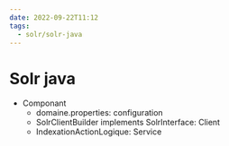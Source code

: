 ```yaml
---
date: 2022-09-22T11:12
tags:
  - solr/solr-java
---
```


# Solr java

- Componant
  - domaine.properties: configuration
  - SolrClientBuilder implements SolrInterface: Client 
  - IndexationActionLogique: Service
